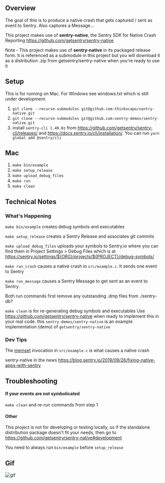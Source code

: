 ## Overview
The goal of this is to produce a native crash that gets captured / sent as event to Sentry. Also captures a Message...

This project makes use of **sentry-native**, the Sentry SDK for Native Crash Reporting https://github.com/getsentry/sentry-native

Note - This project makes use of **sentry-native** in its packaged release form. It is referenced as a submodule in this project but you will download it as a distribution .zip from getsentry/sentry-native when you're ready to use it

## Setup
This is for running on Mac. For Windows see windows.txt which is still under development.
1. `git clone --recurse-submodules git@github.com:thinkocapo/sentry-native.git`
2. `git clone --recurse-submodules git@github.com:sentry-demos/sentry-native.git`
3. install `sentry-cli 1.49.0z` from https://github.com/getsentry/sentry-cli/releases/ and https://docs.sentry.io/cli/installation/. You can run `yarn global add @sentry/cli`

## Mac
1. `make bin/example`
2. `make setup_release`
3. `make upload_debug_files`
4. `make run`
5. `make clean`

## Technical Notes
### What's Happening
`make bin/example` creates debug symbols and executables  

`make setup_release` creates a Sentry Release and associates git commits

`make upload_debug_files` uploads your symbols to Sentry.io where you can find them in Project Settings > Debug Files which is at https://sentry.io/settings/${ORG}/projects/${PROJECT}/debug-symbols/

`make run_crash` causes a native crash in `src/example.c`. It sends one event to Sentry

`make run_message` causes a Sentry Message to get sent as an event to Sentry.

Both run commands first remove any outstanding .dmp files from ./sentry-db?

`make clean` is for re-generating debug symbols and executables
Use https://github.com/getsentry/sentry-native when ready to implement this in your real code. this `sentry-demos/sentry-native` is an example implementation (demo) of `getsentry/sentry-native`

### Dev Tips

The [memset](http://www.cplusplus.com/reference/cstring/memset/) invocation in `src/example.c` is what causes a native crash

sentry-native in the news https://blog.sentry.io/2019/09/26/fixing-native-apps-with-sentry

## Troubleshooting
#### If your events are not symbolicated
`make clean` and re-run commands from step 1

#### Other
This project is not for developing or testing locally, so if the standalone distribution package doesn't fit your needs, then go to https://github.com/getsentry/sentry-native#development

You need to always run `bin/example` before `setup_release`

## Gif
![gif](screenshots/sentry-native-2-events-150.gif)
